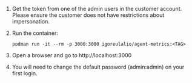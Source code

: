 1) Get the token from one of the admin users in the customer account. Please ensure the customer does not have restrictions about impersonation.

2) Run the container: 
    
    `podman run -it --rm -p 3000:3000 igoreulalio/agent-metrics:<TAG>`

3) Open a browser and go to http://localhost:3000

4) You will need to change the default password (admin:admin) on your first login. 